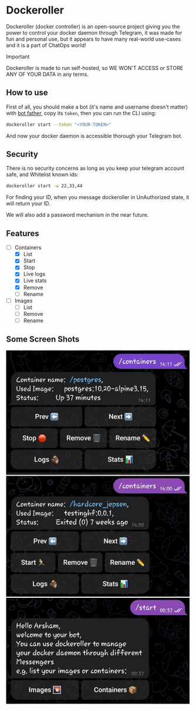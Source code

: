 # Dockeroller

Dockeroller (docker controller) is an open-source project giving you the power to control your docker daemon through Telegram, it was made for fun and personal use, but it appears to have many real-world use-cases and it is a part of ChatOps world!

> [!IMPORTANT]
> Dockeroller is made to run self-hosted, so WE WON'T ACCESS or STORE ANY OF YOUR DATA in any terms.

## How to use
First of all, you should make a bot (it's name and username doesn't matter) with [bot father](https://t.me/BotFather), copy its `token`, then you can run the CLI using:
```bash
dockeroller start --token "<YOUR-TOKEN>"
```
And now your docker daemon is accessible thorough your Telegram bot.

## Security
There is no security concerns as long as you keep your telegram account safe, and Whitelist known ids:
```bash
dockeroller start -w 22,33,44
```
For finding your ID, when you message dockeroller in UnAuthorized state, it will return your ID.

We will also add a password mechanism in the near future.

## Features
- [ ] Containers
    - [x] List
    - [x] Start
    - [x] Stop
    - [x] Live logs
    - [x] Live stats
    - [x] Remove
    - [ ] Rename
- [ ] Images
    - [ ] List
    - [ ] Remove
    - [ ] Rename

## Some Screen Shots
<img src="assets/containerslist_started_one.jpeg" alt="dockeroller containers list started one" width="500"/>
<img src="assets/containerslist_stopped_one.jpeg" alt="dockeroller containers list stopped one" width="500"/>
<img src="assets/start_command.jpeg" alt="dockeroller start command" width="500"/>
